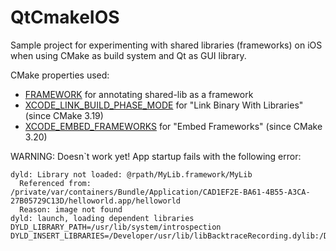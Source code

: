 # QtCmakeIOS

Sample project for experimenting with shared libraries (frameworks) on iOS when using CMake as build system and Qt as GUI library.

CMake properties used:
* [FRAMEWORK](https://cmake.org/cmake/help/latest/prop_tgt/FRAMEWORK.html) for annotating shared-lib as a framework
* [XCODE_LINK_BUILD_PHASE_MODE](https://cmake.org/cmake/help/latest/prop_tgt/XCODE_LINK_BUILD_PHASE_MODE.html) for "Link Binary With Libraries" (since CMake 3.19)
* [XCODE_EMBED_FRAMEWORKS](https://cmake.org/cmake/help/latest/prop_tgt/XCODE_EMBED_type.html) for "Embed Frameworks" (since CMake 3.20)

WARNING: Doesn`t work yet! App startup fails with the following error:
```
dyld: Library not loaded: @rpath/MyLib.framework/MyLib
  Referenced from: /private/var/containers/Bundle/Application/CAD1EF2E-BA61-4B55-A3CA-27B05729C13D/helloworld.app/helloworld
  Reason: image not found
dyld: launch, loading dependent libraries
DYLD_LIBRARY_PATH=/usr/lib/system/introspection
DYLD_INSERT_LIBRARIES=/Developer/usr/lib/libBacktraceRecording.dylib:/Developer/usr/lib/libMainThreadChecker.dylib:/Developer/Library/PrivateFrameworks/DTDDISupport.framework/libViewDebuggerSupport.dylib:/Developer/Library/PrivateFrameworks/GPUTools.framework/libglInterpose.dylib:/usr/lib/libMTLCapture.dylib
```
